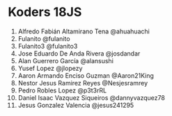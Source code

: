 # Koders 18JS

1. Alfredo Fabián Altamirano Tena @ahuahuachi
2. Fulanito @fulanito
3. Fulanito3 @fulanito3
2. Jose Eduardo De Anda Rivera @josdandar
3. Alan Guerrero García @alansushi
4. Yusef Lopez @jlopezy
5. Aaron Armando Enciso Guzman @Aaron21King
6. Nestor Jesus Ramirez Reyes @Nesjesramrey
7. Pedro Robles Lopez @p3t3rRL
8. Daniel Isaac Vazquez Siqueiros @dannyvazquez78
9. Jesus Gonzalez Valencia @jesus241295

